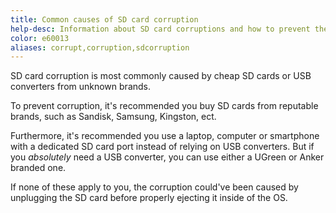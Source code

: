 ```yaml
---
title: Common causes of SD card corruption
help-desc: Information about SD card corruptions and how to prevent them.
color: e60013
aliases: corrupt,corruption,sdcorruption
---
```


SD card corruption is most commonly caused by cheap SD cards or USB converters from unknown brands.

To prevent corruption, it's recommended you buy SD cards from reputable brands, such as Sandisk, Samsung, Kingston, ect.

Furthermore, it's recommended you use a laptop, computer or smartphone with a dedicated SD card port instead of relying on USB converters. But if you *absolutely* need a USB converter, you can use either a UGreen or Anker branded one.

If none of these apply to you, the corruption could've been caused by unplugging the SD card before properly ejecting it inside of the OS. 
